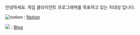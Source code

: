 안녕하세요. 게임 클라이언트 프로그래머를 목표하고 있는 지대성 입니다.   
   
![notion](https://img.shields.io/badge/Notion-%23000000.svg?style=for-the-badge&logo=notion&logoColor=white) 
: [Notion][notionlink]

[notionlink]: https://www.notion.so/Ji-Daesung-cee52b95912045428a6a883e4ee05448 "go notion"   
<img src="https://img.shields.io/badge/Blog-6DB33F?style=for-the-badge&logo=Blog&logoColor=white">
: [Blog][bloglink]

[bloglink]: https://blog.naver.com/ji980207 "go blog"
